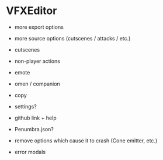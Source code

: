 # VFXEditor

- more export options
- more source options (cutscenes / attacks / etc.)
- cutscenes
- non-player actions
- emote
- omen / companion

- copy

- settings?
- github link + help
- Penumbra.json?
- remove options which cause it to crash (Cone emitter, etc.)
- error modals